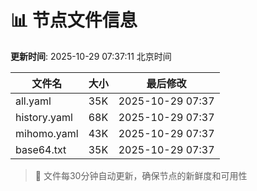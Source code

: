 # 📊 节点文件信息

**更新时间**: 2025-10-29 07:37:11 北京时间

| 文件名 | 大小 | 最后修改 |
|--------|------|----------|
| all.yaml | 35K | 2025-10-29 07:37 |
| history.yaml | 68K | 2025-10-29 07:37 |
| mihomo.yaml | 43K | 2025-10-29 07:37 |
| base64.txt | 35K | 2025-10-29 07:37 |

> 🔄 文件每30分钟自动更新，确保节点的新鲜度和可用性

